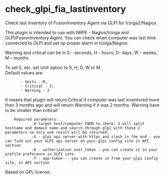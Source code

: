 # check_glpi_fia_lastinventory
Check last inventory of FusionInventory Agent via GLPI for Icinga2/Nagios

This plugin is intended to use with NRPE - Nagios/Icinga and GLPI/FusionInventory Agent.
You can check when computer was last time connected to GLPI and set up proper alarm in Icinga/Nagios.
        
Warning and critical can be in S - seconds, H - hours, D- days, W - weeks, M - months
        
To set S, etc. set Unit option to S, H, D, W or M.       
Default values are:
           
           - Units - M,
           - Critical - 3,
           - Warning - 2
It means that plugin will return Critical if computer was last inventored more than 3 months ago and will return Warning if it was 2 months.
Warning have to be smaller than critical!

        Required parameters:
                -H target host/computer FQDN to check. I will split hostname and domain name and search through glpi with those 2 parameters so only one result will be returned,
                -G - glpi api server with https and slash in the end - you can find out your GLPI api server on your glpi config site in API section
                -A - authorization user_token - you can create it in your profile preference in GLPI site.
                -T - app-token -  you can create in from your glpi config site, in API section

Based on GPL license.
